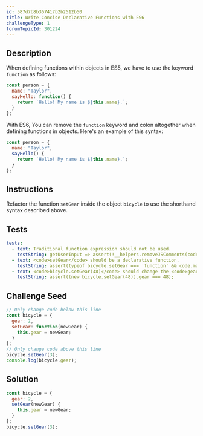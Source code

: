 ```yaml
---
id: 587d7b8b367417b2b2512b50
title: Write Concise Declarative Functions with ES6
challengeType: 1
forumTopicId: 301224
---
```


## Description

<section id='description'>

When defining functions within objects in ES5, we have to use the keyword `function` as follows:

```js
const person = {
  name: "Taylor",
  sayHello: function() {
    return `Hello! My name is ${this.name}.`;
  }
};
```

With ES6, You can remove the `function` keyword and colon altogether when defining functions in objects. Here's an example of this syntax:

```js
const person = {
  name: "Taylor",
  sayHello() {
    return `Hello! My name is ${this.name}.`;
  }
};
```

</section>

## Instructions

<section id='instructions'>

Refactor the function `setGear` inside the object `bicycle` to use the shorthand syntax described above.

</section>

## Tests

<section id='tests'>

```yml
tests:
  - text: Traditional function expression should not be used.
    testString: getUserInput => assert(!__helpers.removeJSComments(code).match(/function/));
  - text: <code>setGear</code> should be a declarative function.
    testString: assert(typeof bicycle.setGear === 'function' && code.match(/setGear\s*\(.+\)\s*\{/));
  - text: <code>bicycle.setGear(48)</code> should change the <code>gear</code> value to 48.
    testString: assert((new bicycle.setGear(48)).gear === 48);

```

</section>

## Challenge Seed

<section id='challengeSeed'>

<div id='js-seed'>

```js
// Only change code below this line
const bicycle = {
  gear: 2,
  setGear: function(newGear) {
    this.gear = newGear;
  }
};
// Only change code above this line
bicycle.setGear(3);
console.log(bicycle.gear);
```

</div>

</section>

## Solution

<section id='solution'>

```js
const bicycle = {
  gear: 2,
  setGear(newGear) {
    this.gear = newGear;
  }
};
bicycle.setGear(3);
```

</section>
